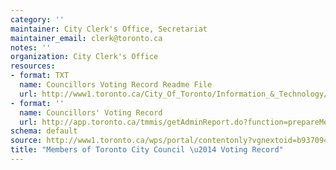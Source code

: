 ```yaml
---
category: ''
maintainer: City Clerk's Office, Secretariat
maintainer_email: clerk@toronto.ca
notes: ''
organization: City Clerk's Office
resources:
- format: TXT
  name: Councillors Voting Record Readme File
  url: http://www1.toronto.ca/City_Of_Toronto/Information_&_Technology/Open_Data/Data_Sets/Assets/Files/CouncillorsVotingRecordReadme.txt.txt
- format: ''
  name: Councillors' Voting Record
  url: http://app.toronto.ca/tmmis/getAdminReport.do?function=prepareMemberVoteReport
schema: default
source: http://www1.toronto.ca/wps/portal/contentonly?vgnextoid=b93709401385d210VgnVCM1000003dd60f89RCRD&vgnextchannel=1a66e03bb8d1e310VgnVCM10000071d60f89RCRD
title: "Members of Toronto City Council \u2014 Voting Record"
---
```

